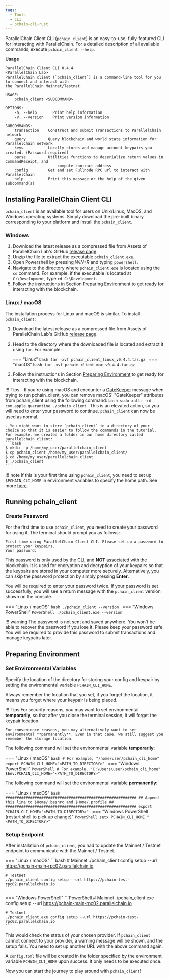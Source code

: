 ```yaml
---
tags:
  - Tools
  - CLI
  - pchain-cli-rust
---
```


ParallelChain Client CLI (`pchain_client`) is an easy-to-use, fully-featured CLI for interacting with ParallelChain. 
For a detailed description of all available commands, execute `pchain_client --help`. 

**Usage**

```terminal
ParallelChain Client CLI 0.4.4
<ParallelChain Lab>
ParallelChain client (`pchain_client`) is a command-line tool for you to connect and interact with
the ParallelChain Mainnet/Testnet.

USAGE:
    pchain_client <SUBCOMMAND>

OPTIONS:
    -h, --help       Print help information
    -V, --version    Print version information

SUBCOMMANDS:
    transaction    Construct and submit Transactions to ParallelChain network
    query          Query blockchain and world state information for ParallelChain network
    keys           Locally stores and manage account keypairs you created. (Password required)
    parse          Utilities functions to deserialize return values in CommandReceipt, and
                       compute contract address
    config         Get and set Fullnode RPC url to interact with ParallelChain
    help           Print this message or the help of the given subcommand(s)
```

## Installing ParallelChain Client CLI

`pchain_client` is an available tool for users on Unix/Linux, MacOS, and Windows operating systems. Simply download the pre-built binary corresponding to your platform and install the `pchain_client`.


### Windows 

1. Download the latest release as a compressed file from Assets of ParallelChain Lab's GitHub [release page](https://github.com/parallelchain-io/pchain-client-cli/releases).
2. Unzip the file to extract the executable `pchain_client.exe`.
3. Open Powershell by pressing *WIN+R* and typing `powershell`.
4. Navigate to the directory where `pchain_client.exe` is located using the `cd` command. For example, if the executable is located at `C:\Development`, type `cd C:\Development`.
5. Follow the instructions in Section [Preparing Environment](#preparing-environment) to get ready for interacting with the blockchain.

### Linux / macOS

The installation process for Linux and macOS is similar. To install `pchain_client`:

1. Download the latest release as a compressed file from Assets of ParallelChain Lab's GitHub [release page](https://github.com/parallelchain-io/pchain-client-cli/releases).

2. Head to the directory where the downloaded file is located and extract it using `tar`. For example:

    === "Linux"
        ```bash
        tar -xvf pchain_client_linux_v0.4.4.tar.gz
        ```
    === "macOS"
        ```bash
        tar -xvf pchain_client_mac_v0.4.4.tar.gz
        ```

3. Follow the instructions in Section [Preparing Environment](#preparing-environment) to get ready for interacting with the blockchain.


!!! Tips
    - If you're using macOS and encounter a [GateKeeper](https://support.apple.com/en-gb/guide/security/sec5599b66df/web) message when trying to run pchain_client, you can remove macOS' "GateKeeper" attributes from pchain_client using the following command:
    ```bash
    sudo xattr -rd com.apple.quarantine ./pchain_client
    ```
    This is an elevated action, so you will need to enter your password to continue. `pchain_client` can now be used as normal.

    - You might want to store `pchain_client` in a directory of your choice so that it is easier to follow the commands in the tutorial. For example, we created a folder in our home directory called parallelchain_client:
    ```bash
    $ mkdir -p /home/my_user/parallelchain_client
    $ cp pchain_client /home/my_user/parallelchain_client/
    $ cd /home/my_user/parallelchain_client
    $ ./pchain_client
    ```


!!! note
    If this is your first time using `pchain_client`, you need to set up `$PCHAIN_CLI_HOME` in environment variables to specify the home path. See more [here](https://chlee.co/how-to-setup-environment-variables-for-windows-mac-and-linux/).

## Running pchain_client

### Create Password

For the first time to use `pchain_client`, you need to create your password for using it. The terminal should prompt you as follows:

```text
First time using ParallelChain Client CLI. Please set up a password to protect your keypairs.
Your password: 
```

This password is only used by the CLI, and **NOT** associated with the blockchain. It is used for encryption and decryption of your keypairs so that the keypairs are stored in your computer more securely. Alternatively, you can skip the password protection by simply pressing **Enter**.

You will be required to enter your password twice. If your password is set successfully, you will see a return message with the `pchain_client` version shown on the console.

=== "Linux / macOS"
    ```bash
    ./pchain_client --version
    ```
=== "Windows PowerShell"
    ```PowerShell
    ./pchain_client.exe --version
    ```

!!! warning
    The password is not sent and saved anywhere. You won't be able to recover the password if you lose it. Please keep your password safe. You will be required to provide this password to submit transactions and manage keypairs later.


## Preparing Environment

### Set Environmental Variables

Specify the location of the directory for storing your config and keypair by setting the environmental variable `PCHAIN_CLI_HOME`. 

Always remember the location that you set, if you forget the location, it means you forget where your keypair is being placed.

!!! Tips
    For security reasons, you may want to set environmental **temporarily**, so that after you close the terminal session, it will forget the keypair location.

    For convenience reasons, you may alternatively want to set environmental **permanently**. Even in that case, we still suggest you remember the storage location.

The following command will set the environmental variable **temporarily**:

=== "Linux / macOS"
    ```bash
    # For example, "/home/user/pchain_cli_home"
    export PCHAIN_CLI_HOME="<PATH_TO_DIRECTORY>"
    ```
=== "Windows PowerShell"
    ```PowerShell
    # For example, "C:\Users\user\pchain_cli_home"
    $Env:PCHAIN_CLI_HOME="<PATH_TO_DIRECTORY>"
    ```

The following command will set the environmental variable **permanently**:

=== "Linux / macOS"
    ```bash
    ##########################################################
    ## Append this line to $Home/.bashrc and $Home/.profile ##
    ##########################################################
    export PCHAIN_CLI_HOME="<PATH_TO_DIRECTORY>"
    ```
=== "Windows PowerShell (restart shell to pick up change)"
    ```PowerShell
    setx PCHAIN_CLI_HOME "<PATH_TO_DIRECTORY>"
    ```

### Setup Endpoint

After installation of `pchain_client`, you had to update the Mainnet / Testnet endpoint to communicate with the Mainnet / Testnet. 

=== "Linux / macOS"
    ```bash
    # Mainnet
    ./pchain_client config setup --url https://pchain-main-rpc02.parallelchain.io

    # Testnet
    ./pchain_client config setup --url https://pchain-test-rpc02.parallelchain.io
    ```
=== "Windows PowerShell"
    ```PowerShell
    # Mainnet
    ./pchain_client.exe config setup --url https://pchain-main-rpc02.parallelchain.io
    
    # Testnet
    ./pchain_client.exe config setup --url https://pchain-test-rpc02.parallelchain.io
    ```

This would check the status of your chosen provider. If `pchain_client` cannot connect to your provider, a warning message will be shown, and the setup fails. You need to set up another URL with the above command again.

A `config.toml` file will be created in the folder specified by the environment variable `PCHAIN_CLI_HOME` upon success. It only needs to be executed once.

Now you can start the journey to play around with `pchain_client`!
